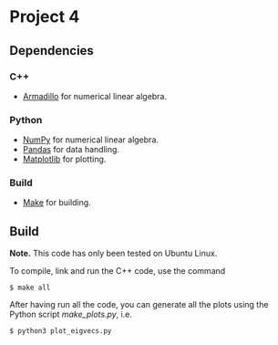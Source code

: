 # Project 4

## Dependencies

### C++
- [Armadillo](http://arma.sourceforge.net/) for numerical linear algebra.

### Python
- [NumPy](https://pypi.org/project/numpy/) for numerical linear algebra.
- [Pandas](https://pypi.org/project/pandas/) for data handling.
- [Matplotlib](https://pypi.org/project/matplotlib/) for plotting.

### Build
- [Make](https://en.wikipedia.org/wiki/Make_(software)) for building.

## Build

**Note.** This code has only been tested on Ubuntu Linux. 

To compile, link and run the C++ code, use the command
```
$ make all
```

After having run all the code, you can generate all the plots using the Python script *make_plots.py*, i.e.
```
$ python3 plot_eigvecs.py
```
